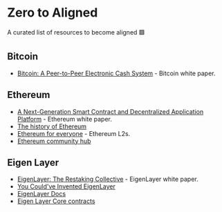 # Zero to Aligned
A curated list of resources to become aligned 🟩

## Bitcoin

- [Bitcoin: A Peer-to-Peer Electronic Cash System](https://bitcoin.org/bitcoin.pdf) - Bitcoin white paper.

## Ethereum

- [A Next-Generation Smart Contract and Decentralized Application Platform](https://ethereum.org/en/whitepaper/) - Ethereum white paper.
- [The history of Ethereum](https://ethereum.org/en/history/)
- [Ethereum for everyone](https://ethereum.org/en/layer-2/) - Ethereum L2s.
- [Ethereum community hub](https://ethereum.org/en/community/)

## Eigen Layer

- [EigenLayer: The Restaking Collective](https://docs.eigenlayer.xyz/assets/files/EigenLayer_WhitePaper-88c47923ca0319870c611decd6e562ad.pdf) - EigenLayer white paper.
- [You Could've Invented EigenLayer](https://www.blog.eigenlayer.xyz/ycie/)
- [EigenLayer Docs](https://docs.eigenlayer.xyz/eigenlayer/overview/)
- [Eigen Layer Core contracts](https://github.com/Layr-Labs/eigenlayer-contracts)
